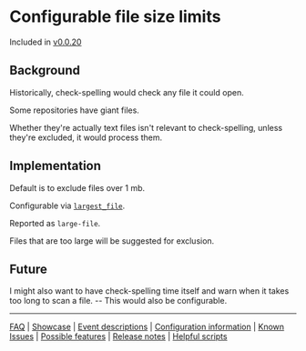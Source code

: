 # Configurable file size limits

Included in [v0.0.20](https://github.com/check-spelling/check-spelling/releases/tag/v0.0.20)

## Background

Historically, check-spelling would check any file it could open.

Some repositories have giant files.

Whether they're actually text files isn't relevant to check-spelling, unless they're excluded, it would process them.

## Implementation

Default is to exclude files over 1 mb.

Configurable via [`largest_file`](https://github.com/check-spelling/check-spelling/wiki/Configuration#largest_file).

Reported as `large-file`.

Files that are too large will be suggested for exclusion.

## Future

I might also want to have check-spelling time itself and warn when it takes too long to scan a file. -- This would also be configurable.

---
[FAQ](FAQ.md) | [Showcase](Showcase.md) | [Event descriptions](Event-descriptions.md) | [Configuration information](Configuration-information.md) | [Known Issues](Known-Issues.md) | [Possible features](Possible-features.md) | [Release notes](Release-notes.md) | [Helpful scripts](Helpful-scripts.md)

